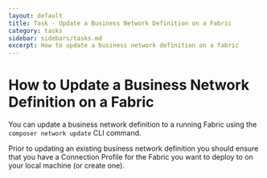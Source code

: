 ```yaml
---
layout: default
title: Task - Update a Business Network Definition on a Fabric
category: tasks
sidebar: sidebars/tasks.md
excerpt: How to update a business network definition on a fabric
---
```


# How to Update a Business Network Definition on a Fabric

You can update a business network definition to a running Fabric using the `composer network update` CLI command.

Prior to updating an existing business network definition you should ensure that you have a Connection Profile for the Fabric you want to deploy to on your local machine (or create one).
